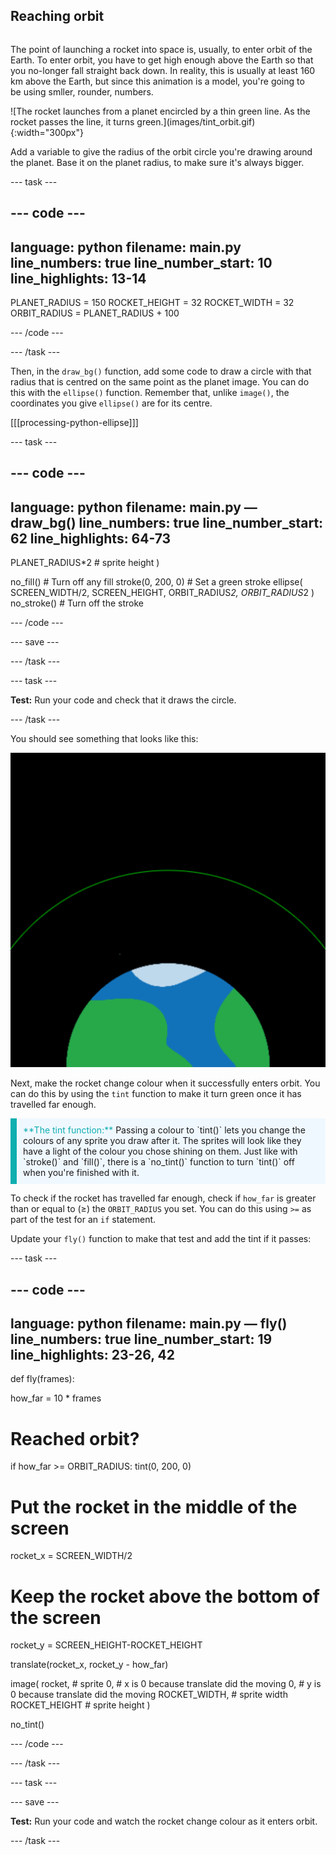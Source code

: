 ## Reaching orbit

<div style="display: flex; flex-wrap: wrap">
<div style="flex-basis: 200px; flex-grow: 1; margin-right: 15px;">

The point of launching a rocket into space is, usually, to enter orbit of the Earth. To enter orbit, you have to get high enough above the Earth so that you no-longer fall straight back down. In reality, this is usually at least 160 km above the Earth, but since this animation is a model, you're going to be using smller, rounder, numbers. 

</div>
<div>
![The rocket launches from a planet encircled by a thin green line. As the rocket passes the line, it turns green.](images/tint_orbit.gif){:width="300px"}
</div>
</div>

Add a variable to give the radius of the orbit circle you're drawing around the planet. Base it on the planet radius, to make sure it's always bigger.

--- task ---

--- code ---
---
language: python
filename: main.py
line_numbers: true
line_number_start: 10 
line_highlights: 13-14
---
PLANET_RADIUS = 150
ROCKET_HEIGHT = 32
ROCKET_WIDTH = 32
ORBIT_RADIUS = PLANET_RADIUS + 100

--- /code ---

--- /task ---

Then, in the `draw_bg()` function, add some code to draw a circle with that radius that is centred on the same point as the planet image. You can do this with the `ellipse()` function. Remember that, unlike `image()`, the coordinates you give `ellipse()` are for its centre.

[[[processing-python-ellipse]]]

--- task ---

--- code ---
---
language: python
filename: main.py — draw_bg()
line_numbers: true
line_number_start: 62
line_highlights: 64-73
---
  PLANET_RADIUS*2 # sprite height
  )
  
  no_fill() # Turn off any fill
  stroke(0, 200, 0) # Set a green stroke
  ellipse(
      SCREEN_WIDTH/2, 
      SCREEN_HEIGHT, 
      ORBIT_RADIUS*2,
      ORBIT_RADIUS*2
    )
  no_stroke() # Turn off the stroke


--- /code ---

--- save ---

--- /task ---

--- task ---

**Test:** Run your code and check that it draws the circle.

--- /task ---

You should see something that looks like this:

![A planet with a green circle around it](images/orbit.png)

Next, make the rocket change colour when it successfully enters orbit. You can do this by using the `tint` function to make it turn green once it has travelled far enough.

<p style="border-left: solid; border-width:10px; border-color: #0faeb0; background-color: aliceblue; padding: 10px;">
<span style="color: #0faeb0">**The tint function:**</span> Passing a colour to `tint()` lets you change the colours of any sprite you draw after it. The sprites will look like they have a light of the colour you chose shining on them.  Just like with `stroke()` and `fill()`, there is a `no_tint()` function to turn `tint()` off when you're finished with it.
</p>

To check if the rocket has travelled far enough, check if `how_far` is greater than or equal to (≥) the `ORBIT_RADIUS` you set. You can do this using `>=` as part of the test for an `if` statement.

Update your `fly()` function to make that test and add the tint if it passes:

--- task ---

--- code ---
---
language: python
filename: main.py — fly()
line_numbers: true
line_number_start: 19 
line_highlights: 23-26, 42
---
def fly(frames):
  
  how_far = 10 * frames
  
  # Reached orbit?
  if how_far >= ORBIT_RADIUS:
    tint(0, 200, 0)
  
  # Put the rocket in the middle of the screen
  rocket_x = SCREEN_WIDTH/2
  # Keep the rocket above the bottom of the screen
  rocket_y = SCREEN_HEIGHT-ROCKET_HEIGHT

  translate(rocket_x, rocket_y - how_far)
  
  image(
    rocket, # sprite
    0, # x is 0 because translate did the moving
    0, # y is 0 because translate did the moving
    ROCKET_WIDTH, # sprite width
    ROCKET_HEIGHT # sprite height
    )
  
  no_tint()
  

--- /code ---

--- /task ---

--- task ---

--- save ---

**Test:** Run your code and watch the rocket change colour as it enters orbit.

--- /task ---
